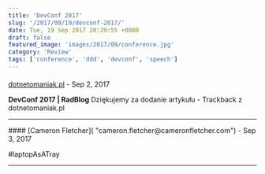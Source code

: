 ```yaml
---
title: 'DevConf 2017'
slug: '/2017/09/19/devconf-2017/'
date: Tue, 19 Sep 2017 20:29:55 +0000
draft: false
featured_image: 'images/2017/09/conference.jpg'
category: 'Review'
tags: ['conference', 'ddd', 'devconf', 'speech']
---
```



#### 
[dotnetomaniak.pl](https://dotnetomaniak.pl/DevConf-2017-RadBlog "") - <time datetime="2017-09-19 21:41:47">Sep 2, 2017</time>

**DevConf 2017 | RadBlog** Dziękujemy za dodanie artykułu - Trackback z dotnetomaniak.pl
<hr />
#### 
[Cameron Fletcher]( "cameron.fletcher@cameronfletcher.com") - <time datetime="2017-09-20 14:31:00">Sep 3, 2017</time>

#laptopAsATray
<hr />
